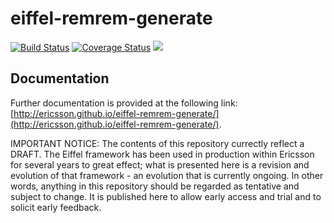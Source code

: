 # eiffel-remrem-generate
[![Build Status](https://travis-ci.org/Ericsson/eiffel-remrem-generate.svg?branch=master)](https://travis-ci.org/Ericsson/eiffel-remrem-generate)
[![Coverage Status](https://coveralls.io/repos/github/Ericsson/eiffel-remrem-generate/badge.svg?branch=master)](https://coveralls.io/github/Ericsson/eiffel-remrem-generate?branch=master)
[![](https://jitpack.io/v/Ericsson/eiffel-remrem-generate.svg)](https://jitpack.io/#Ericsson/eiffel-remrem-generate)

## Documentation
Further documentation is provided at the following link: [http://ericsson.github.io/eiffel-remrem-generate/](http://ericsson.github.io/eiffel-remrem-generate/).

IMPORTANT NOTICE: The contents of this repository currectly reflect a DRAFT. The Eiffel framework has been used in production within Ericsson for several years to great effect; what is presented here is a revision and evolution of that framework - an evolution that is currently ongoing. In other words, anything in this repository should be regarded as tentative and subject to change. It is published here to allow early access and trial and to solicit early feedback.
